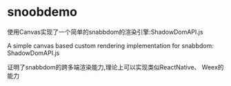 # snoobdemo

使用Canvas实现了一个简单的snabbdom的渲染引擎:ShadowDomAPI.js

A simple canvas based custom rendering implementation for snabbdom: ShadowDomAPI.js

证明了snabbdom的跨多端渲染能力,理论上可以实现类似ReactNative、 Weex的能力
